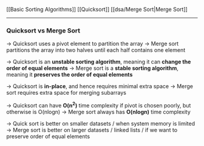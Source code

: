 [[Basic Sorting Algorithms]]
[[Quicksort]]
[[dsa/Merge Sort|Merge Sort]] 

---
### Quicksort vs Merge Sort

-> Quicksort uses a pivot element to partition the array
-> Merge sort partitions the array into two halves until each half contains one element

-> Quicksort is an **unstable sorting algorithm**, meaning it can **change the order of equal elements**
-> Merge sort is a **stable sorting algorithm**, meaning it **preserves the order of equal elements**

-> Quicksort is **in-place**, and hence requires minimal extra space
-> Merge sort requires extra space for merging subarrays

-> Quicksort can have **O(n<sup>2</sup>)** time complexity if pivot is chosen poorly, but otherwise is O(nlogn)
-> Merge sort always has **O(nlogn)** time complexity

-> Quick sort is better on smaller datasets / when system memory is limited
-> Merge sort is better on larger datasets / linked lists / if we want to preserve order of equal elements




